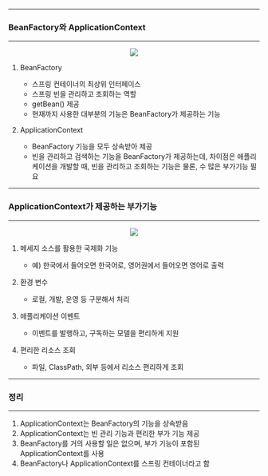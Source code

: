 -----
### BeanFactory와 ApplicationContext
-----
<div align="center">
<img src="https://github.com/sooyounghan/Java/assets/34672301/2b35752d-a6f6-4899-b5e0-a42a51f0e979">
</div>

1. BeanFactory
   - 스프링 컨테이너의 최상위 인터페이스
   - 스프링 빈을 관리하고 조회하는 역할
   - getBean() 제공
   - 현재까지 사용한 대부분의 기능은 BeanFactory가 제공하는 기능
  
2. ApplicationContext
   - BeanFactory 기능을 모두 상속받아 제공
   - 빈을 관리하고 검색하는 기능을 BeanFactory가 제공하는데, 차이점은 애플리케이션을 개발할 때, 빈을 관리하고 조회하는 기능은 물론, 수 많은 부가기능 필요

-----
### ApplicationContext가 제공하는 부가기능
-----
<div align="center">
<img src="https://github.com/sooyounghan/Java/assets/34672301/89ffb35a-3e6f-4d89-9c0a-93f1f4b1cb22">
</div>

1. 메세지 소스를 활용한 국제화 기능
   - 예) 한국에서 들어오면 한국어로, 영어권에서 들어오면 영어로 출력

2. 환경 변수
   - 로컬, 개발, 운영 등 구분해서 처리
  
3. 애플리케이션 이벤트
   - 이벤트를 발행하고, 구독하는 모델을 편리하게 지원

4. 편리한 리소스 조회
   - 파일, ClassPath, 외부 등에서 리소스 편리하게 조회

-----
### 정리
-----
1. ApplicationContext는 BeanFactory의 기능을 상속받음
2. ApplicationContext는 빈 관리 기능과 편리한 부가 기능 제공
3. BeanFactory를 거의 사용할 일은 없으며, 부가 기능이 포함된 ApplicationContext를 사용
4. BeanFactory나 ApplicationContext를 스프링 컨테이너라고 함
